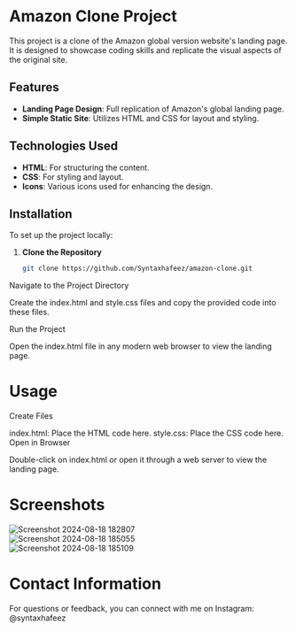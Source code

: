 # Amazon Clone Project

This project is a clone of the Amazon global version website's landing page. It is designed to showcase coding skills and replicate the visual aspects of the original site.

## Features

- **Landing Page Design**: Full replication of Amazon's global landing page.
- **Simple Static Site**: Utilizes HTML and CSS for layout and styling.

## Technologies Used

- **HTML**: For structuring the content.
- **CSS**: For styling and layout.
- **Icons**: Various icons used for enhancing the design.

## Installation

To set up the project locally:

1. **Clone the Repository**

   ```bash
   git clone https://github.com/Syntaxhafeez/amazon-clone.git
Navigate to the Project Directory


Create the index.html and style.css files and copy the provided code into these files.

Run the Project

Open the index.html file in any modern web browser to view the landing page.

# Usage
Create Files

index.html: Place the HTML code here.
style.css: Place the CSS code here.
Open in Browser

Double-click on index.html or open it through a web server to view the landing page.

# Screenshots

![Screenshot 2024-08-18 182807](https://github.com/user-attachments/assets/8535f5dd-80f4-495b-9b17-c2345b8d5dd7)
<br>
![Screenshot 2024-08-18 185055](https://github.com/user-attachments/assets/ceed3585-677b-4b33-aa58-1fede41ea758)
<br>
![Screenshot 2024-08-18 185109](https://github.com/user-attachments/assets/8864e3b0-1705-4ee6-953e-019f0ae8ab37)

# Contact Information
For questions or feedback, you can connect with me on Instagram: @syntaxhafeez
